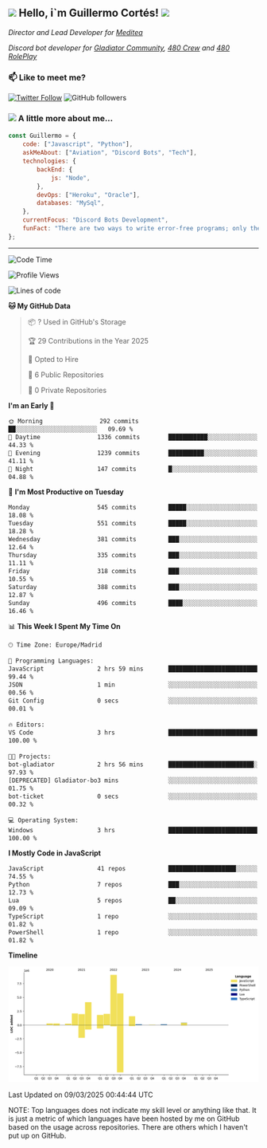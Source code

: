 <h2><img src="https://emojis.slackmojis.com/emojis/images/1531849430/4246/blob-sunglasses.gif?1531849430" width="30"/> Hello, i`m Guillermo Cortés! <img src="https://media.giphy.com/media/PiuVH04cd9JcmqqWKK/giphy.gif" width="50"></h2>
<p><em>Director and Lead Developer for <a href="https://mediteavirtual.es/">Meditea</a>
</em></p>
<p><em>Discord bot developer for <a href="https://discord.comunidadgladiator.com">Gladiator Community</a>, <a href="https://discord.gg/UpvpkUbGdA">480 Crew</a> and <a href="https://discord.gg/dmMRQgH3tu">480 RolePlay</a>
</em></p>

### 📫 Like to meet me?

[![Twitter Follow](https://img.shields.io/twitter/follow/concara3443?label=Follow)](https://twitter.com/intent/follow?screen_name=concara3443)
![GitHub followers](https://img.shields.io/github/followers/concara3443?label=Follow&style=social)

### <img src="https://media.giphy.com/media/WFZvB7VIXBgiz3oDXE/giphy.gif" width="50"> A little more about me...  

```javascript
const Guillermo = {
    code: ["Javascript", "Python"],
    askMeAbout: ["Aviation", "Discord Bots", "Tech"],
    technologies: {
        backEnd: {
            js: "Node",
        },
        devOps: ["Heroku", "Oracle"],
        databases: "MySql",
    },
    currentFocus: "Discord Bots Development",
    funFact: "There are two ways to write error-free programs; only the third one works"
};
```

---

<!--START_SECTION:waka-->
![Code Time](http://img.shields.io/badge/Code%20Time-543%20hrs%2058%20mins-blue)

![Profile Views](http://img.shields.io/badge/Profile%20Views-0-blue)

![Lines of code](https://img.shields.io/badge/From%20Hello%20World%20I%27ve%20Written-29.5%20million%20lines%20of%20code-blue)

**🐱 My GitHub Data** 

> 📦 ? Used in GitHub's Storage 
 > 
> 🏆 29 Contributions in the Year 2025
 > 
> 💼 Opted to Hire
 > 
> 📜 6 Public Repositories 
 > 
> 🔑 0 Private Repositories 
 > 
**I'm an Early 🐤** 

```text
🌞 Morning                292 commits         ██░░░░░░░░░░░░░░░░░░░░░░░   09.69 % 
🌆 Daytime                1336 commits        ███████████░░░░░░░░░░░░░░   44.33 % 
🌃 Evening                1239 commits        ██████████░░░░░░░░░░░░░░░   41.11 % 
🌙 Night                  147 commits         █░░░░░░░░░░░░░░░░░░░░░░░░   04.88 % 
```
📅 **I'm Most Productive on Tuesday** 

```text
Monday                   545 commits         █████░░░░░░░░░░░░░░░░░░░░   18.08 % 
Tuesday                  551 commits         █████░░░░░░░░░░░░░░░░░░░░   18.28 % 
Wednesday                381 commits         ███░░░░░░░░░░░░░░░░░░░░░░   12.64 % 
Thursday                 335 commits         ███░░░░░░░░░░░░░░░░░░░░░░   11.11 % 
Friday                   318 commits         ███░░░░░░░░░░░░░░░░░░░░░░   10.55 % 
Saturday                 388 commits         ███░░░░░░░░░░░░░░░░░░░░░░   12.87 % 
Sunday                   496 commits         ████░░░░░░░░░░░░░░░░░░░░░   16.46 % 
```


📊 **This Week I Spent My Time On** 

```text
🕑︎ Time Zone: Europe/Madrid

💬 Programming Languages: 
JavaScript               2 hrs 59 mins       █████████████████████████   99.44 % 
JSON                     1 min               ░░░░░░░░░░░░░░░░░░░░░░░░░   00.56 % 
Git Config               0 secs              ░░░░░░░░░░░░░░░░░░░░░░░░░   00.01 % 

🔥 Editors: 
VS Code                  3 hrs               █████████████████████████   100.00 % 

🐱‍💻 Projects: 
bot-gladiator            2 hrs 56 mins       ████████████████████████░   97.93 % 
[DEPRECATED] Gladiator-bo3 mins              ░░░░░░░░░░░░░░░░░░░░░░░░░   01.75 % 
bot-ticket               0 secs              ░░░░░░░░░░░░░░░░░░░░░░░░░   00.32 % 

💻 Operating System: 
Windows                  3 hrs               █████████████████████████   100.00 % 
```

**I Mostly Code in JavaScript** 

```text
JavaScript               41 repos            ███████████████████░░░░░░   74.55 % 
Python                   7 repos             ███░░░░░░░░░░░░░░░░░░░░░░   12.73 % 
Lua                      5 repos             ██░░░░░░░░░░░░░░░░░░░░░░░   09.09 % 
TypeScript               1 repo              ░░░░░░░░░░░░░░░░░░░░░░░░░   01.82 % 
PowerShell               1 repo              ░░░░░░░░░░░░░░░░░░░░░░░░░   01.82 % 
```



**Timeline**

![Lines of Code chart](https://raw.githubusercontent.com/Concara3443/Concara3443/main/assets/bar_graph.png)


 Last Updated on 09/03/2025 00:44:44 UTC
<!--END_SECTION:waka-->

NOTE: Top languages does not indicate my skill level or anything like that. It is just a metric of which languages have been hosted by me on GitHub based on the usage across repositories. There are others which I haven't put up on GitHub.
